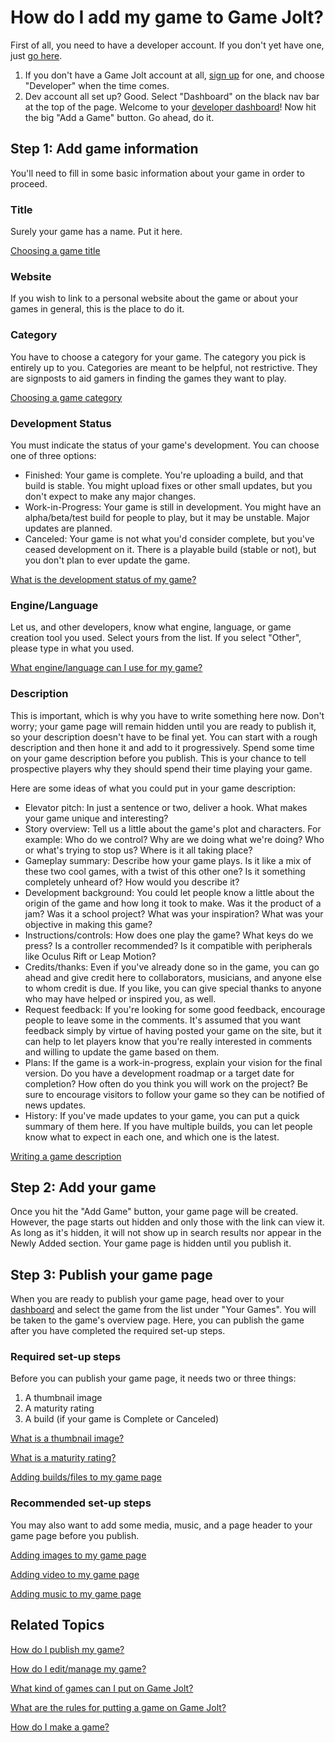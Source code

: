 # How do I add my game to Game Jolt?

First of all, you need to have a developer account. If you don't yet have one, just [go here](http://gamejolt.com/dashboard/become-developer/). 

1. If you don't have a Game Jolt account at all, [sign up](http://gamejolt.com/auth/sign_up/) for one, and choose "Developer" when the time comes. 
2. Dev account all set up? Good. Select "Dashboard" on the black nav bar at the top of the page. Welcome to your [developer dashboard](http://gamejolt.com/dashboard/)! Now hit the big "Add a Game" button. Go ahead, do it. 

## Step 1: Add game information

You'll need to fill in some basic information about your game in order to proceed.

### Title

Surely your game has a name. Put it here.

[Choosing a game title](/game-title/index.md)

### Website 

If you wish to link to a personal website about the game or about your games in general, this is the place to do it.

### Category

You have to choose a category for your game. The category you pick is entirely up to you. Categories are meant to be helpful, not restrictive. They are signposts to aid gamers in finding the games they want to play.

[Choosing a game category](/game-category/index.md)

### Development Status

You must indicate the status of your game's development. You can choose one of three options:

- Finished: Your game is complete. You're uploading a build, and that build is stable. You might upload fixes or other small updates, but you don't expect to make any major changes. 
- Work-in-Progress: Your game is still in development. You might have an alpha/beta/test build for people to play, but it may be unstable. Major updates are planned. 
- Canceled: Your game is not what you'd consider complete, but you've ceased development on it. There is a playable build (stable or not), but you don't plan to ever update the game. 

[What is the development status of my game?](/game-status/index.md)

### Engine/Language

Let us, and other developers, know what engine, language, or game creation tool you used. Select yours from the list. If you select "Other", please type in what you used.

[What engine/language can I use for my game?](/game-engine/index.md)

### Description

This is important, which is why you have to write something here now. Don't worry; your game page will remain hidden until you are ready to publish it, so your description doesn't have to be final yet. You can start with a rough description and then hone it and add to it progressively. Spend some time on your game description before you publish. This is your chance to tell prospective players why they should spend their time playing your game.

Here are some ideas of what you could put in your game description:

- Elevator pitch: In just a sentence or two, deliver a hook. What makes your game unique and interesting? 
- Story overview: Tell us a little about the game's plot and characters. For example: Who do we control? Why are we doing what we're doing? Who or what's trying to stop us? Where is it all taking place? 
- Gameplay summary: Describe how your game plays. Is it like a mix of these two cool games, with a twist of this other one? Is it something completely unheard of? How would you describe it? 
- Development background: You could let people know a little about the origin of the game and how long it took to make. Was it the product of a jam? Was it a school project? What was your inspiration? What was your objective in making this game? 
- Instructions/controls: How does one play the game? What keys do we press? Is a controller recommended? Is it compatible with peripherals like Oculus Rift or Leap Motion? 
- Credits/thanks: Even if you've already done so in the game, you can go ahead and give credit here to collaborators, musicians, and anyone else to whom credit is due. If you like, you can give special thanks to anyone who may have helped or inspired you, as well. 
- Request feedback: If you're looking for some good feedback, encourage people to leave some in the comments. It's assumed that you want feedback simply by virtue of having posted your game on the site, but it can help to let players know that you're really interested in comments and willing to update the game based on them. 
- Plans: If the game is a work-in-progress, explain your vision for the final version. Do you have a development roadmap or a target date for completion? How often do you think you will work on the project? Be sure to encourage visitors to follow your game so they can be notified of news updates. 
- History: If you've made updates to your game, you can put a quick summary of them here. If you have multiple builds, you can let people know what to expect in each one, and which one is the latest. 

[Writing a game description](/game-description/index.md)

## Step 2: Add your game

Once you hit the "Add Game" button, your game page will be created. However, the page starts out hidden and only those with the link can view it. As long as it's hidden, it will not show up in search results nor appear in the Newly Added section. Your game page is hidden until you publish it.

## Step 3: Publish your game page

When you are ready to publish your game page, head over to your [dashboard](http://gamejolt.com/dashboard/) and select the game from the list under "Your Games". You will be taken to the game's overview page. Here, you can publish the game after you have completed the required set-up steps.

### Required set-up steps

Before you can publish your game page, it needs two or three things:

1. A thumbnail image 
2. A maturity rating
3. A build (if your game is Complete or Canceled)

[What is a thumbnail image?](/thumbnail-image/index.md) 
  
[What is a maturity rating?](/maturity/index.md)  

[Adding builds/files to my game page](/add-build/index.md)

### Recommended set-up steps

You may also want to add some media, music, and a page header to your game page before you publish.

[Adding images to my game page](/add-image/index.md)

[Adding video to my game page](/add-video/index.md)

[Adding music to my game page](/add-music/index.md)


## Related Topics

[How do I publish my game?](/publish-game/index.md)

[How do I edit/manage my game?](/manage-game/index.md)

[What kind of games can I put on Game Jolt?](/free-games/index.md)

[What are the rules for putting a game on Game Jolt?](/game-rules/index.md)

[How do I make a game?](/make-game/index.md)
